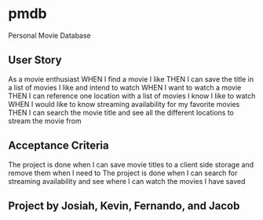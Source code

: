 # pmdb
Personal Movie Database

## User Story
As a movie enthusiast 
WHEN I find a movie I like
THEN I can save the title in a list of movies I like and intend to watch
WHEN I want to watch a movie
THEN I can reference one location with a list of movies I know I like to watch
WHEN I would like to know streaming availability for my favorite movies 
THEN I can search the movie title and see all the different locations to stream the movie from

## Acceptance Criteria
The project is done when I can save movie titles to a client side storage and remove them when I need to
The project is done when I can search for streaming availability and see where I can watch the movies I have saved


## Project by Josiah, Kevin, Fernando, and Jacob
